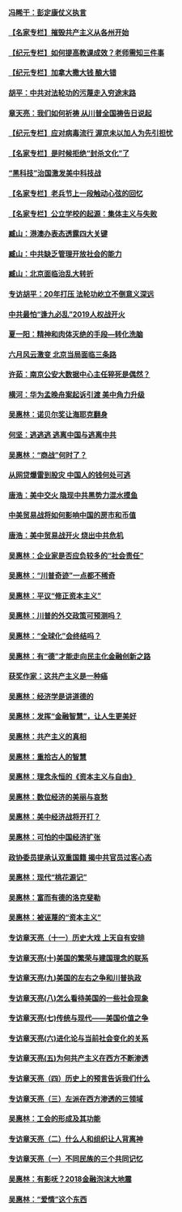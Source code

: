 #### [冯睎干：彭定康仗义执言](../pages/nsc423/n13573222.md?t=03312103) 
#### [【名家专栏】摧毁共产主义从各州开始](../pages/nsc423/n13076376.md?t=03312103) 
#### [【纪元专栏】如何提高教课成效？老师需知三件事](../pages/nsc423/n12417848.md?t=03312103) 
#### [【纪元专栏】加拿大撒大钱 酿大错](../pages/nsc423/n12406564.md?t=03312103) 
#### [胡平：中共对法轮功的污蔑走入穷途末路](../pages/nsc423/n12266737.md?t=03312103) 
#### [章天亮：我们如何祈祷 从川普全国祷告日说起](../pages/nsc423/n11944627.md?t=03312103) 
#### [【纪元专栏】应对病毒流行 渥京未以加人为先引担忧](../pages/nsc423/n11875714.md?t=03312103) 
#### [【名家专栏】是时候拒绝“封杀文化”了](../pages/nsc423/n11814093.md?t=03312103) 
#### [“黑科技”治国激发美中科技战](../pages/nsc423/n11638056.md?t=03312103) 
#### [【名家专栏】老兵节上一段触动心弦的回忆](../pages/nsc423/n11646016.md?t=03312103) 
#### [【名家专栏】公立学校的起源：集体主义与失败](../pages/nsc423/n11601833.md?t=03312103) 
#### [臧山：港澳办表态透露四大关键](../pages/nsc423/n11421628.md?t=03312103) 
#### [臧山：中共缺乏管理开放社会的能力](../pages/nsc423/n11407457.md?t=03312103) 
#### [臧山：北京面临治乱大转折](../pages/nsc423/n11406895.md?t=03312103) 
#### [专访胡平：20年打压 法轮功屹立不倒意义深远](../pages/nsc423/n11398800.md?t=03312103) 
#### [中共最怕“逢九必乱”2019人权战开火](../pages/nsc423/n11385248.md?t=03312103) 
#### [夏一阳：精神和肉体灭绝的手段—转化洗脑](../pages/nsc423/n11368250.md?t=03312103) 
#### [六月风云激变 北京当局面临三条路](../pages/nsc423/n11313668.md?t=03312103) 
#### [许茹：南京公安大数据中心主任猝死是偶然？](../pages/nsc423/n11064744.md?t=03312103) 
#### [横河：华为孟晚舟案起诉引渡 美中角力升级](../pages/nsc423/n11027230.md?t=03312103) 
#### [吴惠林：诺贝尔奖让海耶克翻身](../pages/nsc423/n10890049.md?t=03312103) 
#### [何坚：逃逃逃 逃离中国与逃离中共](../pages/nsc423/n10592891.md?t=03312103) 
#### [吴惠林：“商战”何时了？](../pages/nsc423/n10573558.md?t=03312103) 
#### [从网贷爆雷到股灾 中国人的钱何处可逃](../pages/nsc423/n10572800.md?t=03312103) 
#### [唐浩：美中交火 隐现中共黑势力混水摸鱼](../pages/nsc423/n10544040.md?t=03312103) 
#### [中美贸易战将如何影响中国的房市和币值](../pages/nsc423/n10543697.md?t=03312103) 
#### [唐浩：美中贸易战开火 烧出中共危机](../pages/nsc423/n10540126.md?t=03312103) 
#### [吴惠林：企业家是否应负较多的“社会责任”](../pages/nsc423/n10535022.md?t=03312103) 
#### [吴惠林：“川普奇迹”一点都不稀奇](../pages/nsc423/n10512808.md?t=03312103) 
#### [吴惠林：平议“修正资本主义”](../pages/nsc423/n10495724.md?t=03312103) 
#### [吴惠林：川普的外交政策可预测吗？](../pages/nsc423/n10462387.md?t=03312103) 
#### [吴惠林：“全球化”会终结吗？](../pages/nsc423/n10452838.md?t=03312103) 
#### [吴惠林：有“德”才能走向民主化金融创新之路](../pages/nsc423/n10432292.md?t=03312103) 
#### [获奖作家：这共产主义是一种癌](../pages/nsc423/n10431541.md?t=03312103) 
#### [吴惠林：经济学是讲道德的](../pages/nsc423/n10398014.md?t=03312103) 
#### [吴惠林：发挥“金融智慧”，让人生更美好](../pages/nsc423/n10375019.md?t=03312103) 
#### [吴惠林：共产主义的真相](../pages/nsc423/n10351394.md?t=03312103) 
#### [吴惠林：重拾古人的智慧](../pages/nsc423/n10337691.md?t=03312103) 
#### [吴惠林：理念永恒的《资本主义与自由》](../pages/nsc423/n10316274.md?t=03312103) 
#### [吴惠林：数位经济的美丽与哀愁](../pages/nsc423/n10292946.md?t=03312103) 
#### [吴惠林：美中经济战将开打？](../pages/nsc423/n10258825.md?t=03312103) 
#### [吴惠林：可怕的中国经济扩张](../pages/nsc423/n10219147.md?t=03312103) 
#### [政协委员提承认双重国籍 揭中共官员过客心态](../pages/nsc423/n10208809.md?t=03312103) 
#### [吴惠林：现代“桃花源记”](../pages/nsc423/n10185234.md?t=03312103) 
#### [吴惠林：富而有德的洛克斐勒](../pages/nsc423/n10142264.md?t=03312103) 
#### [吴惠林：被诬蔑的“资本主义”](../pages/nsc423/n10124816.md?t=03312103) 
#### [专访章天亮（十一）历史大戏 上天自有安排](../pages/nsc423/n10094905.md?t=03312103) 
#### [专访章天亮(十)美国的繁荣与建国理念的联系](../pages/nsc423/n10094899.md?t=03312103) 
#### [专访章天亮(九)美国的左右之争和川普执政](../pages/nsc423/n10094889.md?t=03312103) 
#### [专访章天亮(八)怎么看待美国的一些社会现象](../pages/nsc423/n10094857.md?t=03312103) 
#### [专访章天亮(七)传统与现代——美国价值之争](../pages/nsc423/n10093140.md?t=03312103) 
#### [专访章天亮(六)进化论与当前社会变化的关系](../pages/nsc423/n10092036.md?t=03312103) 
#### [专访章天亮(五)为何共产主义在西方不断渗透](../pages/nsc423/n10083620.md?t=03312103) 
#### [专访章天亮（四）历史上的预言告诉我们什么](../pages/nsc423/n10083606.md?t=03312103) 
#### [专访章天亮（三）左派在西方渗透的三领域](../pages/nsc423/n10081115.md?t=03312103) 
#### [吴惠林：工会的形成及其功能](../pages/nsc423/n10080633.md?t=03312103) 
#### [专访章天亮（二）什么人和组织让人背离神](../pages/nsc423/n10076637.md?t=03312103) 
#### [专访章天亮（一）不同民族的三个共同记忆](../pages/nsc423/n10074188.md?t=03312103) 
#### [吴惠林：有影呒？2018金融泡沫大地震](../pages/nsc423/n10040534.md?t=03312103) 
#### [吴惠林：“爱情”这个东西](../pages/nsc423/n10019423.md?t=03312103) 
